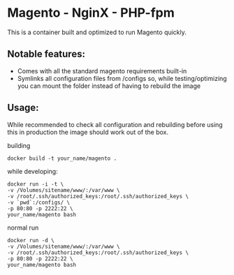# Magento - NginX - PHP-fpm 

This is a container built and optimized to run Magento quickly.

## Notable features:
- Comes with all the standard magento requirements built-in
- Symlinks all configuration files from /configs so, while testing/optimizing you can mount 
   the folder instead of having to rebuild the image

## Usage:

While recommended to check all configuration and rebuilding before using this in production
the image should work out of the box. 


building

    docker build -t your_name/magento .

while developing:
    
    docker run -i -t \
    -v /Volumes/sitename/www/:/var/www \
    -v /root/.ssh/authorized_keys:/root/.ssh/authorized_keys \
    -v `pwd`:/configs/ \
    -p 80:80 -p 2222:22 \
    your_name/magento bash

normal run

    docker run -d \
    -v /Volumes/sitename/www/:/var/www \
    -v /root/.ssh/authorized_keys:/root/.ssh/authorized_keys \
    -p 80:80 -p 2222:22 \
    your_name/magento bash
